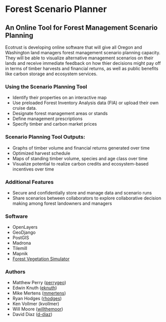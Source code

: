 # Forest Scenario Planner
## An Online Tool for Forest Management Scenario Planning

Ecotrust is developing online software that will give all Oregon and Washington land managers forest management scenario planning capacity. They will be able to visualize alternative management scenarios on their lands and receive immediate feedback on how thier decisions might pay off in terms of timber harvests and financial returns, as well as public benefits like carbon storage and ecosystem services. 

### Using the Scenario Planning Tool
* Identify their properties on an interactive map 
* Use preloaded Forest Inventory Analysis data (FIA) or upload their own cruise data.
* Designate forest management areas or stands
* Define management prescriptions
* Specify timber and carbon market prices

### Scenario Planning Tool Outputs:
* Graphs of timber volume and financial returns generated over time
* Optimized harvest schedule
* Maps of standing timber volume, species and age class over time
* Visualize potential to realize carbon credits and ecosystem-based incentives over time

### Additional Features
* Secure and confidentially store and manage data and scenario runs
* Share scenarios between collaborators to explore collaborative decision making among forest landowners and managers

### Software 
* OpenLayers
* GeoDjango
* PostGIS
* Madrona
* Tilemill
* Mapnik
* [Forest Vegetation Simulator](http://www.fs.fed.us/fmsc/fvs/)

### Authors

* Matthew Perry ([perrygeo](https://github.com/perrygeo))
* Edwin Knuth ([eknuth](https://github.com/eknuth))
* Mike Mertens ([mmertens](https://github.com/mmertens))
* Ryan Hodges ([rhodges](https://github.com/rhodges))
* Ken Vollmer (kvollmer)
* Will Moore ([willthemoor](https://github.com/willthemoor))
* David Diaz ([d-diaz](https://github.com/d-diaz))
